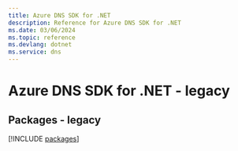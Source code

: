 ```yaml
---
title: Azure DNS SDK for .NET
description: Reference for Azure DNS SDK for .NET
ms.date: 03/06/2024
ms.topic: reference
ms.devlang: dotnet
ms.service: dns
---
```

# Azure DNS SDK for .NET - legacy
## Packages - legacy
[!INCLUDE [packages](dns-index.md)]
